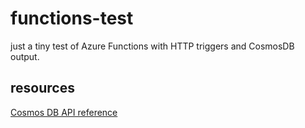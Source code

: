 # functions-test

just a tiny test of Azure Functions with HTTP triggers and CosmosDB output.

## resources

[Cosmos DB API reference](https://docs.microsoft.com/en-us/azure/azure-functions/functions-bindings-cosmosdb-v2-input?tabs=csharp)
